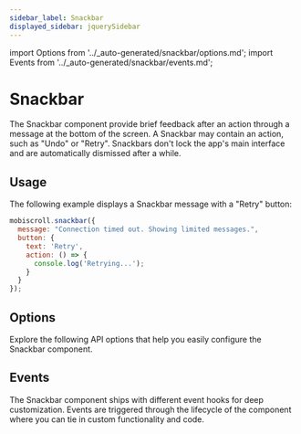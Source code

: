 ```yaml
---
sidebar_label: Snackbar
displayed_sidebar: jquerySidebar
---
```


import Options from '../\_auto-generated/snackbar/options.md';
import Events from '../\_auto-generated/snackbar/events.md';

# Snackbar

The Snackbar component provide brief feedback after an action through a message at the bottom of the screen.
A Snackbar may contain an action, such as "Undo" or "Retry".
Snackbars don't lock the app's main interface and are automatically dismissed after a while.

## Usage

The following example displays a Snackbar message with a "Retry" button:

```js
mobiscroll.snackbar({
  message: "Connection timed out. Showing limited messages.",
  button: {
    text: 'Retry',
    action: () => {
      console.log('Retrying...');
    }
  }
});
```

<div className="option-list">

## Options
Explore the following API options that help you easily configure the Snackbar component.

<Options />

## Events
The Snackbar component ships with different event hooks for deep customization. Events are triggered through the lifecycle of the component where you can tie in custom functionality and code.

<Events />

</div>
